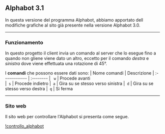 ## Alphabot 3.1

In questa versione del programma Alphabot, abbiamo apportato dell modifiche grafiche al sito già presente nella versione Alphabot 3.0.

---

### Funzionamento

In questo progetto il client invia un comando al server che lo esegue fino a quando non gliene viene dato un altro, eccetto per il comando *destra* e *sinistra* dove viene effettuata una rotazione di 45°.

I **comandi** che possono essere dati sono:
| Nome comandi  | Descrizione
| :------------ | :-------- 
| ` w`          | Procede avanti  
|` s`           | Procede indietro 
|` a`           | Gira su se stesso verso sinistra
|` d`           | Gira su se stesso verso destra
|` q`           | Si ferma  

---

### Sito web
Il sito web per controllare l'Alphabot si presenta come segue.

[!controllo_alphabot](./immagini/controllo_alphabot.png)
